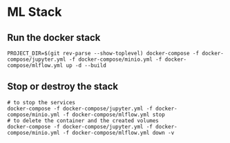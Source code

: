 # ML Stack

## Run the docker stack
```shell
PROJECT_DIR=$(git rev-parse --show-toplevel) docker-compose -f docker-compose/jupyter.yml -f docker-compose/minio.yml -f docker-compose/mlflow.yml up -d --build
```

## Stop or destroy the stack
```shell
# to stop the services
docker-compose -f docker-compose/jupyter.yml -f docker-compose/minio.yml -f docker-compose/mlflow.yml stop
# to delete the container and the created volumes
docker-compose -f docker-compose/jupyter.yml -f docker-compose/minio.yml -f docker-compose/mlflow.yml down -v
```